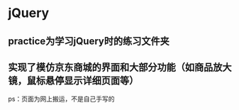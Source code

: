 # jQuery
## practice为学习jQuery时的练习文件夹

## 实现了模仿京东商城的界面和大部分功能（如商品放大镜，鼠标悬停显示详细页面等）
 ps：页面为网上搬运，不是自己手写的

